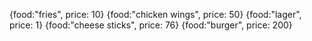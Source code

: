 {food:"fries", price: 10}
        {food:"chicken wings", price: 50}
        {food:"lager", price: 1}
        {food:"cheese sticks", price: 76}
        {food:"burger", price: 200}